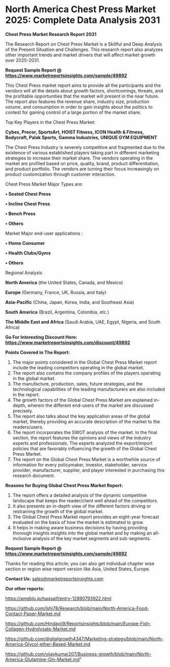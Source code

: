 # North America Chest Press Market 2025: Complete Data Analysis 2031

<strong>Chest Press Market Research Report 2031</strong>

The Research Report on Chest Press Market is a Skillful and Deep Analysis of the Present Situation and Challenges. This research report also analyzes other important trends and market drivers that will affect market growth over 2025-2031.

<strong>Request Sample Report @ <a href=https://www.marketreportsinsights.com/sample/49892>https://www.marketreportsinsights.com/sample/49892</a></strong>

This Chest Press market report aims to provide all the participants and the vendors will all the details about growth factors, shortcomings, threats, and the profitable opportunities that the market will present in the near future. The report also features the revenue share, industry size, production volume, and consumption in order to gain insights about the politics to contest for gaining control of a large portion of the market share.

Top Key Players in the Chest Press Market:

<strong>Cybex, Precor, SportsArt, HOIST Fitness, ICON Health & Fitness, Bodycraft, Palak Sports, Gamma Industries, UNIQUE GYM EQUIPMENT</strong>

The Chest Press Industry is severely competitive and fragmented due to the existence of various established players taking part in different marketing strategies to increase their market share. The vendors operating in the market are profiled based on price, quality, brand, product differentiation, and product portfolio. The vendors are turning their focus increasingly on product customization through customer interaction.

Chest Press Market Major Types are:

<strong>•  Seated Chest Press

•  Incline Chest Press

•  Bench Press

•  Others</strong>

Market Major end-user applications :

<strong>•  Home Consumer

•  Health Clubs/Gyms

•  Others</strong>

Regional Analysis

</u><strong><b>North America</b></strong> (the United States, Canada, and Mexico)

<strong><b>Europe </b></strong>(Germany, France, UK, Russia, and Italy)

<strong><b>Asia-Pacific</b></strong> (China, Japan, Korea, India, and Southeast Asia)

<strong><b>South America</b></strong> (Brazil, Argentina, Colombia, etc.)

<strong><b>The Middle East and Africa</b></strong> (Saudi Arabia, UAE, Egypt, Nigeria, and South Africa)

<strong>Go For Interesting Discount Here: <a href=https://www.marketreportsinsights.com/discount/49892>https://www.marketreportsinsights.com/discount/49892</a></strong>

<strong>Points Covered in The Report:</strong>
<ol>
  <li>The major points considered in the Global Chest Press Market report include the leading competitors operating in the global market.</li>
  <li>The report also contains the company profiles of the players operating in the global market.</li>
  <li>The manufacture, production, sales, future strategies, and the technological capabilities of the leading manufacturers are also included in the report.</li>
  <li>The growth factors of the Global Chest Press Market are explained in-depth, wherein the different end-users of the market are discussed precisely.</li>
  <li>The report also talks about the key application areas of the global market, thereby providing an accurate description of the market to the readers/users.</li>
  <li>The report incorporates the SWOT analysis of the market. In the final section, the report features the opinions and views of the industry experts and professionals. The experts analyzed the export/import policies that are favorably influencing the growth of the Global Chest Press Market.</li>
  <li>The report on the Global Chest Press Market is a worthwhile source of information for every policymaker, investor, stakeholder, service provider, manufacturer, supplier, and player interested in purchasing this research document.</li>
</ol>
<strong>Reasons for Buying Global Chest Press Market Report:</strong>

<ol>
  <li>The report offers a detailed analysis of the dynamic competitive landscape that keeps the reader/client well ahead of the competitors.</li>
  <li>It also presents an in-depth view of the different factors driving or restraining the growth of the global market.</li>
  <li>The Global Chest Press Market report provides an eight-year forecast evaluated on the basis of how the market is estimated to grow.</li>
  <li>It helps in making aware business decisions by having providing thorough insights insights into the global market and by making an all-inclusive analysis of the key market segments and sub-segments.</li>
</ol>
<strong>Request Sample Report @ <a href=https://www.marketreportsinsights.com/sample/49892>https://www.marketreportsinsights.com/sample/49892</a></strong>


Thanks for reading this article; you can also get individual chapter wise section or region wise report version like Asia, United States, Europe.

<strong>Contact Us:</strong>
sales@marketreportsinsights.com

<strong>Our other reports:</strong>

<a href=https://ameblo.jp/haqsaif/entry-12890793922.html>https://ameblo.jp/haqsaif/entry-12890793922.html</a>

<a href=https://github.com/Ishi78/Research/blob/main/North-America-Food-Contact-Paper-Market.md>https://github.com/Ishi78/Research/blob/main/North-America-Food-Contact-Paper-Market.md</a>

<a href=https://github.com/Hindavii9/Reportsinsights/blob/main/Europe-Fish-Collagen-Hydrolysate-Market.md>https://github.com/Hindavii9/Reportsinsights/blob/main/Europe-Fish-Collagen-Hydrolysate-Market.md</a>

<a href=https://github.com/digitalgrowth4347/Marketing-strategy/blob/main/North-America-Glycol-ether-Based-Market.md>https://github.com/digitalgrowth4347/Marketing-strategy/blob/main/North-America-Glycol-ether-Based-Market.md</a>

<a href=https://github.com/vijaykumar207/Business-growth/blob/main/North-America-Glutamine-Gln-Market.md>https://github.com/vijaykumar207/Business-growth/blob/main/North-America-Glutamine-Gln-Market.md</a>"
